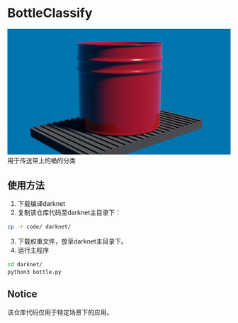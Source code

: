 # BottleClassify
![](image/bottleclassify.png)
用于传送带上的桶的分类
## 使用方法
1. 下载编译darknet
2. 复制该仓库代码至darknet主目录下：
```bash
cp -r code/ darknet/
```
3. 下载权重文件，放至darknet主目录下。
4. 运行主程序
```bash
cd darknet/
python3 bottle.py
```
## Notice
该仓库代码仅用于特定场景下的应用。
